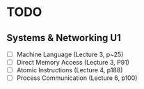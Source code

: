# TODO

## Systems & Networking U1

- [ ] Machine Language (Lecture 3, p~25)
- [ ] Direct Memory Access (Lecture 3, P91)
- [ ] Atomic Instructions (Lecture 4, p188)
- [ ] Process Communication (Lecture 6, p100)
